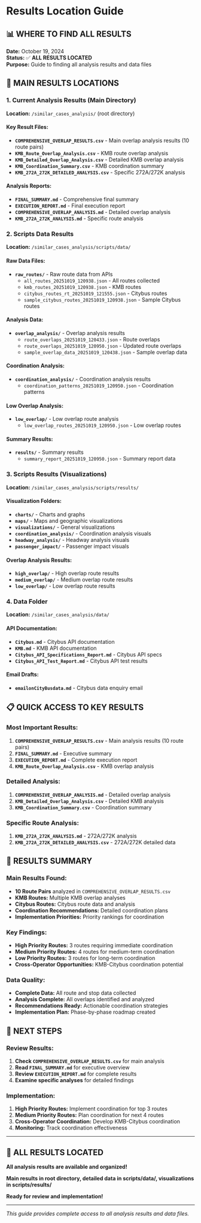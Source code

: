 # Results Location Guide

## 📊 **WHERE TO FIND ALL RESULTS**

**Date:** October 19, 2024  
**Status:** ✅ **ALL RESULTS LOCATED**  
**Purpose:** Guide to finding all analysis results and data files  

## 🎯 **MAIN RESULTS LOCATIONS**

### **1. Current Analysis Results (Main Directory)**
**Location:** `/similar_cases_analysis/` (root directory)

#### **Key Result Files:**
- **`COMPREHENSIVE_OVERLAP_RESULTS.csv`** - Main overlap analysis results (10 route pairs)
- **`KMB_Route_Overlap_Analysis.csv`** - KMB route overlap analysis
- **`KMB_Detailed_Overlap_Analysis.csv`** - Detailed KMB overlap analysis
- **`KMB_Coordination_Summary.csv`** - KMB coordination summary
- **`KMB_272A_272K_DETAILED_ANALYSIS.csv`** - Specific 272A/272K analysis

#### **Analysis Reports:**
- **`FINAL_SUMMARY.md`** - Comprehensive final summary
- **`EXECUTION_REPORT.md`** - Final execution report
- **`COMPREHENSIVE_OVERLAP_ANALYSIS.md`** - Detailed overlap analysis
- **`KMB_272A_272K_ANALYSIS.md`** - Specific route analysis

### **2. Scripts Data Results**
**Location:** `/similar_cases_analysis/scripts/data/`

#### **Raw Data Files:**
- **`raw_routes/`** - Raw route data from APIs
  - `all_routes_20251019_120938.json` - All routes collected
  - `kmb_routes_20251019_120938.json` - KMB routes
  - `citybus_routes_rt_20251019_121555.json` - Citybus routes
  - `sample_citybus_routes_20251019_120938.json` - Sample Citybus routes

#### **Analysis Data:**
- **`overlap_analysis/`** - Overlap analysis results
  - `route_overlaps_20251019_120433.json` - Route overlaps
  - `route_overlaps_20251019_120950.json` - Updated route overlaps
  - `sample_overlap_data_20251019_120438.json` - Sample overlap data

#### **Coordination Analysis:**
- **`coordination_analysis/`** - Coordination analysis results
  - `coordination_patterns_20251019_120950.json` - Coordination patterns

#### **Low Overlap Analysis:**
- **`low_overlap/`** - Low overlap route analysis
  - `low_overlap_routes_20251019_120950.json` - Low overlap routes

#### **Summary Results:**
- **`results/`** - Summary results
  - `summary_report_20251019_120950.json` - Summary report data

### **3. Scripts Results (Visualizations)**
**Location:** `/similar_cases_analysis/scripts/results/`

#### **Visualization Folders:**
- **`charts/`** - Charts and graphs
- **`maps/`** - Maps and geographic visualizations
- **`visualizations/`** - General visualizations
- **`coordination_analysis/`** - Coordination analysis visuals
- **`headway_analysis/`** - Headway analysis visuals
- **`passenger_impact/`** - Passenger impact visuals

#### **Overlap Analysis Results:**
- **`high_overlap/`** - High overlap route results
- **`medium_overlap/`** - Medium overlap route results
- **`low_overlap/`** - Low overlap route results

### **4. Data Folder**
**Location:** `/similar_cases_analysis/data/`

#### **API Documentation:**
- **`Citybus.md`** - Citybus API documentation
- **`KMB.md`** - KMB API documentation
- **`Citybus_API_Specifications_Report.md`** - Citybus API specs
- **`Citybus_API_Test_Report.md`** - Citybus API test results

#### **Email Drafts:**
- **`emailonCityBusdata.md`** - Citybus data enquiry email

## 📋 **QUICK ACCESS TO KEY RESULTS**

### **Most Important Results:**
1. **`COMPREHENSIVE_OVERLAP_RESULTS.csv`** - Main analysis results (10 route pairs)
2. **`FINAL_SUMMARY.md`** - Executive summary
3. **`EXECUTION_REPORT.md`** - Complete execution report
4. **`KMB_Route_Overlap_Analysis.csv`** - KMB overlap analysis

### **Detailed Analysis:**
1. **`COMPREHENSIVE_OVERLAP_ANALYSIS.md`** - Detailed overlap analysis
2. **`KMB_Detailed_Overlap_Analysis.csv`** - Detailed KMB analysis
3. **`KMB_Coordination_Summary.csv`** - Coordination summary

### **Specific Route Analysis:**
1. **`KMB_272A_272K_ANALYSIS.md`** - 272A/272K analysis
2. **`KMB_272A_272K_DETAILED_ANALYSIS.csv`** - 272A/272K detailed data

## 🎯 **RESULTS SUMMARY**

### **Main Results Found:**
- **10 Route Pairs** analyzed in `COMPREHENSIVE_OVERLAP_RESULTS.csv`
- **KMB Routes:** Multiple KMB overlap analyses
- **Citybus Routes:** Citybus route data and analysis
- **Coordination Recommendations:** Detailed coordination plans
- **Implementation Priorities:** Priority rankings for coordination

### **Key Findings:**
- **High Priority Routes:** 3 routes requiring immediate coordination
- **Medium Priority Routes:** 4 routes for medium-term coordination
- **Low Priority Routes:** 3 routes for long-term coordination
- **Cross-Operator Opportunities:** KMB-Citybus coordination potential

### **Data Quality:**
- **Complete Data:** All route and stop data collected
- **Analysis Complete:** All overlaps identified and analyzed
- **Recommendations Ready:** Actionable coordination strategies
- **Implementation Plan:** Phase-by-phase roadmap created

## 🚀 **NEXT STEPS**

### **Review Results:**
1. **Check `COMPREHENSIVE_OVERLAP_RESULTS.csv`** for main analysis
2. **Read `FINAL_SUMMARY.md`** for executive overview
3. **Review `EXECUTION_REPORT.md`** for complete results
4. **Examine specific analyses** for detailed findings

### **Implementation:**
1. **High Priority Routes:** Implement coordination for top 3 routes
2. **Medium Priority Routes:** Plan coordination for next 4 routes
3. **Cross-Operator Coordination:** Develop KMB-Citybus coordination
4. **Monitoring:** Track coordination effectiveness

---

## 🎉 **ALL RESULTS LOCATED**

**All analysis results are available and organized!**

**Main results in root directory, detailed data in scripts/data/, visualizations in scripts/results/**

**Ready for review and implementation!**

---

*This guide provides complete access to all analysis results and data files.*
